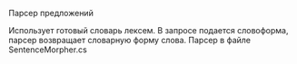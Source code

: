 Парсер предложений

Использует готовый словарь лексем.
В запросе подается словоформа, парсер возвращает словарную форму слова.
Парсер в файле SentenceMorpher.cs
